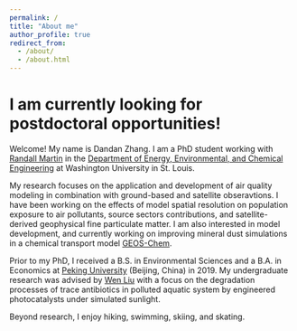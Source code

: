 ```yaml
---
permalink: /
title: "About me"
author_profile: true
redirect_from: 
  - /about/
  - /about.html
---
```


I am currently looking for postdoctoral opportunities!
=======

Welcome! My name is Dandan Zhang. I am a PhD student working with [Randall Martin](https://sites.wustl.edu/acag/) in the [Department of Energy, Environmental, and Chemical Engineering](https://eece.wustl.edu/index.html) at Washington University in St. Louis.

My research focuses on the application and development of air quality modeling in combination with ground-based and satellite obseravtions. I have been working on the effects of model spatial resolution on population exposure to air pollutants, source sectors contributions, and satellite-derived geophysical fine particulate matter. I am also interested in model development, and currently working on improving mineral dust simulations in a chemical transport model [GEOS-Chem](https://geoschem.github.io/index.html).

Prior to my PhD, I received a B.S. in Environmental Sciences and a B.A. in Economics at [Peking University](https://english.pku.edu.cn/) (Beijing, China) in 2019. My undergraduate research was advised by [Wen Liu](https://scholar.google.com.hk/citations?user=ArwW7qgAAAAJ&hl=zh-CN) with a focus on the degradation processes of trace antibiotics in polluted aquatic system by engineered photocatalysts under simulated sunlight.

Beyond research, I enjoy hiking, swimming, skiing, and skating.